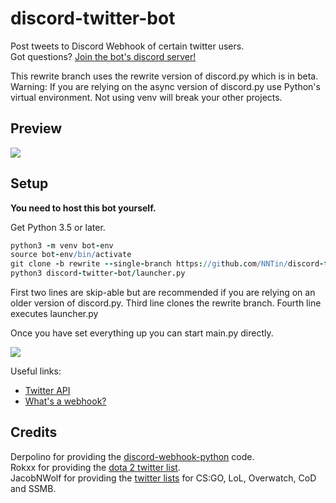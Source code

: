 # discord-twitter-bot
Post tweets to Discord Webhook of certain twitter users.  
Got questions? [Join the bot's discord server!](https://discord.gg/Dkg79tc)

This rewrite branch uses the rewrite version of discord.py which is in beta.
Warning: If you are relying on the async version of discord.py use Python's virtual environment. 
Not using venv will break your other projects.

## Preview

[![](img/gif.gif)](https://discord.gg/Dkg79tc)

## Setup

**You need to host this bot yourself.**

Get Python 3.5 or later.

```coffeescript
python3 -m venv bot-env
source bot-env/bin/activate
git clone -b rewrite --single-branch https://github.com/NNTin/discord-twitter-bot.git
python3 discord-twitter-bot/launcher.py
```

First two lines are skip-able but are recommended if you are relying on an older version of discord.py.
Third line clones the rewrite branch. Fourth line executes launcher.py

Once you have set everything up you can start main.py directly.


![](https://i.imgur.com/TdJahu9.png)

Useful links:
* [Twitter API](https://apps.twitter.com/)
* [What's a webhook?](https://support.discordapp.com/hc/en-us/articles/228383668-Intro-to-Webhooks)

## Credits
Derpolino for providing the [discord-webhook-python](https://github.com/Derpolino/discord-webhooks-python) code.  
Rokxx for providing the [dota 2 twitter list](https://twitter.com/rokxx/lists/dota-2/members).  
JacobNWolf for providing the [twitter lists](https://twitter.com/JacobNWolf/lists/) for CS:GO, LoL, Overwatch, CoD and SSMB.